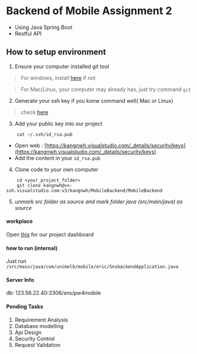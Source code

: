# Backend of Mobile Assignment 2

- Using Java Spring Boot
- Restful API


## How to setup environment
1. Ensure your computer installed git tool
> For windows, install [here](https://gitforwindows.org) if not

> For Mac/Linux, your computer may already has, just try command `git`

2. Generate your ssh key if you konw command well( Mac or Linux)
> check [here](https://confluence.atlassian.com/bitbucketserver/creating-ssh-keys-776639788.html)

3. Add your public key into our project
```shell
    cat ~/.ssh/id_rsa.pub
```

   - Open web : [https://kangnwh.visualstudio.com/_details/security/keys](https://kangnwh.visualstudio.com/_details/security/keys)
   - Add the content in your `id_rsa.pub`
   
   
4. Clone code to your own computer
```shell
    cd <your_project_folder>
    git clone kangnwh@vs-ssh.visualstudio.com:v3/kangnwh/MobileBackend/MobileBackend
```   
5. *unmark src folder as source and mark folder java (src/main/java) as source* 

#### workplace 
Open [this](https://kangnwh.visualstudio.com/MobileBackend/MobileBackend%20Team/_dashboards/MobileBackend%20Team/8b20c756-4048-4b0d-ab5c-07cc380afb3e) for our project dashboard


#### how to run (internal)
Just run `/src/main/java/com/unimelb/mobile/eric/SnsbackendApplication.java`

#### Server Info
db: 123.56.22.40:3306/sns/pw4mobile

#### Pending Tasks
1. Requirement Analysis
2. Database modelling
3. Api Design
4. Security Control
5. Request Validation
